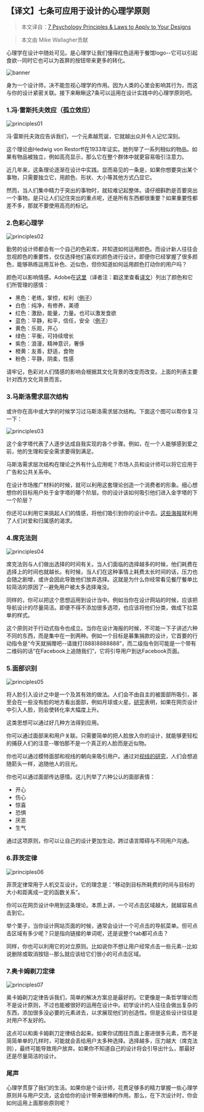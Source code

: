 ## 【译文】七条可应用于设计的心理学原则

> 本文译自：[7 Psychology Principles & Laws to Apply to Your Designs](http://justcreative.com/2016/04/13/7-psychology-principles-laws-to-apply-to-your-designs/)

> 本文由 Mike Wallagher贡献

心理学在设计中随处可见。是心理学让我们懂得红色适用于餐馆logo--它可以引起食欲--同时它也可以为首屏的按钮带来更多的转化。

![banner](../../image/7-Psychology-Principles&Laws-to-Apply-to-Your-Designs/banner.gif)

身为一个设计师，决不能忽视心理学的作用。因为人类的心里会影响其行为，而这与你的设计紧密关联。接下来瞅瞅这7条可以运用在设计实践中的心理学原则吧。

### 1.冯·雷斯托夫效应（孤立效应）

![principles01](../../image/7-Psychology-Principles&Laws-to-Apply-to-Your-Designs/principles01.jpg)

冯·雷斯托夫效应告诉我们，一个元素越荒诞，它就越出众并令人记忆深刻。

这个理论由Hedwig von Restorff在1933年证实。她列举了一系列相似的物品。如果有物品被独立，例如高亮显示，那么它在整个群体中就更容易吸引注意力。

近几年来，这条理论逐渐在设计中实践。显而易见的一条是，如果你想要突出某个事物，只需要独立它，用颜色、形状、大小等其他方式凸显它。

然而，当人们集中精力于突出的事物时，就较难记起整体。请仔细斟酌是否要突出一个事物。是只让人们记住突出的重点呢，还是所有东西都很重要？如果重要性都差不多，那就不要使用高亮的标记。

### 2.色彩心理学

![principles02](../../image/7-Psychology-Principles&Laws-to-Apply-to-Your-Designs/principles02.jpg)

勤劳的设计师都会有一个自己的色彩库，并知道如何运用颜色。而设计新人往往会忽视颜色的重要性，仅仅选择他们喜欢的颜色进行设计。即便你已经掌握了很多颜色，能够熟练运用互补色、近似色，但你知道如何运用颜色打动你的用户吗？

颜色可以影响情感。Adobe在[这里](http://blogs.adobe.com/dreamweaver/2015/10/the-psychology-and-emotion-behind-color-in-web-design.html)（译者注：戳这里查看[译文](./【译文】网页设计中隐藏在色彩之后的情感和心理学.md)）列出了颜色和它们所管理的感情：

  - 黑色：老练，掌控，权利（[例子](http://www.vibe.com/)）
  - 白色：纯净，有修养，美德
  - 红色：激励，能量，力量。也可以激发食欲
  - 蓝色：平静，和平，信任，安全（[例子](https://hostingfacts.com/)）
  - 黄色：乐观，开心
  - 绿色：平衡，可持续增长
  - 紫色：浪漫，精神意识，奢侈
  - 橙黄：友善，舒适，食物
  - 粉色：平静，阴柔，性感

请牢记，色彩对人们情感的影响会根据其文化背景的改变而改变。上面的列表主要针对西方文化背景而言。

### 3.马斯洛需求层次结构

或许你在高中或大学的时候学习过马斯洛需求层次结构。下面这个图可以帮你复习一下：

![principles03](../../image/7-Psychology-Principles&Laws-to-Apply-to-Your-Designs/principles03.png)

这个金字塔代表了人逐步达成自我实现的各个步骤。例如，在一个人能够感到爱之前，他的生理和安全需求要得到满足。

马斯洛需求层次结构在理论之外有什么应用呢？市场人员和设计师可以将它应用于广告和公共关系中。

在设计市场推广材料的时候，就可以利用这套理论创造一个消费者的形象。细心想想你的目标用户处于金字塔的哪个阶层。你的设计该如何吸引他们进入金字塔的下一个阶层？

你还可以利用它来挑起人们的情感，将他们吸引到你的设计中去。[这些海报](http://theinspirationroom.com/daily/2006/salvation-army-invisible/)就利用了人们对爱和归属感的渴求。

### 4.席克法则

![principles04](../../image/7-Psychology-Principles&Laws-to-Apply-to-Your-Designs/principles04.gif)

席克法则与人们做出选择的时间有关。当人们面临的选择越多的时候，他们耗费在选择上的时间也就越长。有时候，当人们在这种事情上耗费太长时间的话，压力也会随之剧增，或许会因此导致他们放弃选择。这就是为什么你经常看见餐厅餐单比较简洁的原因了--避免用户被太多选择淹没。

同样的，你可以把这个思想运用到设计当中。例如当你在设计网站的时候，应该把导航设计的尽量简洁。即便不得不添加很多选项，也应该将他们分类，做成下拉菜单的样式。

这个原则对于行动式指令也成立。当你在设计海报的时候，不可能一下子讲述六种不同的东西，而是集中在一到两种。例如一个目标是募集捐款的设计，它首要的行动指令是“今天就捐赠吧--请拨打(888)8888888”，而二级指令则可能是一个带有二维码的话“在Facebook上追随我们”，它将引导用户到达Facebook页面。

### 5.面部识别

![principles05](../../image/7-Psychology-Principles&Laws-to-Apply-to-Your-Designs/principles05.jpg)

将人脸引入设计之中是一个及其有效的做法。人们会不由自主的被面部所吸引，甚至会在一些没有脸的地方看出面部，例如月球或火星。[研究](https://blog.kissmetrics.com/boost-conversions-using-images/)表明，如果在网页设计中引入人脸，则会使转化率大幅度上升。

这类思想可以通过好几种方法得到应用。

你可以通过面部来和用户关联。只需要简单的把人脸放入你的设计，就能够更轻松的捕获人们的注意--哪怕那不是一个真正的人脸而是近似物。

你也可以通过模特面部和视线的朝向来吸引用户。通过对[视线的研究](http://www.ncbi.nlm.nih.gov/pubmed/22512343)，人们会想追随箭头一样，追随他人的目光。

你也可以通过面部传达感情。这儿列举了六种公认的面部表情：

  - 开心
  - 伤心
  - 惊喜
  - 恐惧
  - 厌恶
  - 生气

通过这项原则，你可以让自己的设计更加生动，跨过语言障碍与不同用户沟通。

### 6.菲茨定律

![principles06](../../image/7-Psychology-Principles&Laws-to-Apply-to-Your-Designs/principles06.jpg)

菲茨定律常用于人机交互设计。它的理念是：“移动到目标所耗费的时间与目标的大小和距离成一定的函数关系”。

你可以在网页设计中用到这条理论。本质上讲，一个可点击区域越大，就越容易点击到它。

举个栗子，当你设计网站页面的时候，通常会设计一个可点击的导航菜单。但可点击区域有多少呢？只是指向链接的单词呢，还是说整个tab都可点击？

同样，你也可以利用它的对立原则。比如说你不想让用户经常点击一些元素--比如说删除或取消按钮--那么就应该给它们很小的可点击区域。

### 7.奥卡姆剃刀定律

![principles07](../../image/7-Psychology-Principles&Laws-to-Apply-to-Your-Designs/principles07.jpg)

奥卡姆剃刀定律告诉我们，简单的解决方案总是最好的。它更像是一条哲学理论而不是设计原则，不过也能被很好的运用在设计中。初学设计的人往往会做出复杂的东西，添加很多没必要的元素进去，以求展现他们的创造性。但是这些设计往往是对用户不友好的。

这点可以和奥卡姆剃刀定律结合起来。如果你试图往页面上塞进很多元素，而不是简简单单的几样时，可能就会丢给用户太多种选择。选择越多，压力越大（席克法则），最终可能导致用户放弃。如果你不知道自己的设计将会引导出什么，那最好还是尽量简洁的设计。

### 尾声

心理学贯穿了我们的生活。如果你是个设计师，花费足够多的精力掌握一些心理学原则并与用户交流，这会给你的设计带来很棒的作用。那么，在下次设计时，你会如何运用上面那些原则呢？